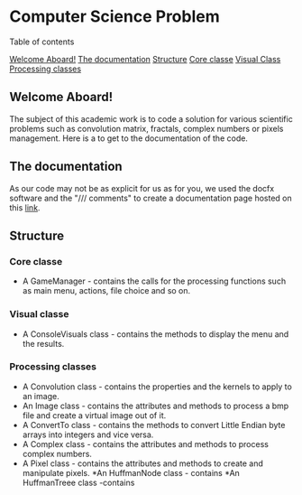 # Computer Science Problem
 
 Table of contents 
 
 [Welcome Aboard!](https://github.com/MorganKryze/Computer_Science_Problem#welcome-aboard)
 [The documentation](https://github.com/MorganKryze/Computer_Science_Problem#the-documentation)
 [Structure](https://github.com/MorganKryze/Computer_Science_Problem#structure)
     [Core classe](https://github.com/MorganKryze/Computer_Science_Problem#core-classes)
     [Visual Class](https://github.com/MorganKryze/Computer_Science_Problem#visual-classe)
     [Processing classes](https://github.com/MorganKryze/Computer_Science_Problem#processing-classes)


## Welcome Aboard! 

The subject of this academic work is to code a solution for various scientific problems such as convolution matrix, fractals, complex numbers or pixels management. 
Here is a  to get to the documentation of the code.

## The documentation

As our code may not be as explicit for us as for you, we used the docfx software and the "/// comments" to create a documentation page hosted on this [link](https://morgankryze.github.io/Computer_Science_Problem/ "Complete documetation").

## Structure

### Core classe

* A GameManager - contains the calls for the processing functions such as main menu, actions, file choice and so on.

### Visual classe

* A ConsoleVisuals class - contains the methods to display the menu and the results.

### Processing classes

* A Convolution class - contains the properties and the kernels to apply to an image.
* An Image class - contains the attributes and methods to process a bmp file and create a virtual image out of it.
* A ConvertTo class - contains the methods to convert Little Endian byte arrays into integers and vice versa.
* A Complex class - contains the attributes and methods to process complex numbers.
* A Pixel class - contains the attributes and methods to create and manipulate pixels.
*An HuffmanNode class - contains 
*An HuffmanTreee class -contains

